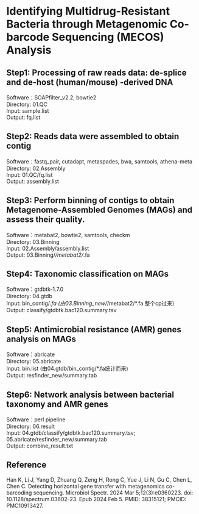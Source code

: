# Identifying Multidrug-Resistant Bacteria through Metagenomic Co-barcode Sequencing (MECOS) Analysis  

##
  
## Step1: Processing of raw reads data: de-splice and de-host (human/mouse) -derived DNA 
Software：SOAPfilter_v2.2, bowtie2  
Directory: 01.QC  
Input: sample.list  
Output: fq.list  

## Step2: Reads data were assembled to obtain contig 
Software：fastq_pair, cutadapt, metaspades, bwa, samtools, athena-meta  
Directory: 02.Assembly  
Input: 01.QC/fq.list  
Output: assembly.list  

## Step3: Perform binning of contigs to obtain Metagenome-Assembled Genomes (MAGs) and assess their quality.  
Software：metabat2, bowtie2, samtools, checkm  
Directory: 03.Binning  
Input: 02.Assembly/assembly.list  
Output: 03.Binning/*/metabat2/*.fa  

## Step4: Taxonomic classification on MAGs 
Software：gtdbtk-1.7.0  
Directory: 04.gtdb  
Input: bin_contig/*.fa (由03.Binning_new/*/metabat2/*.fa 整个cp过来)  
Output: classify/gtdbtk.bac120.summary.tsv  

## Step5: Antimicrobial resistance (AMR) genes analysis on MAGs
Software：abricate  
Directory: 05.abricate  
Input: bin.list (由04.gtdb/bin_contig/*.fa统计而来)  
Output: resfinder_new/summary.tab  

## Step6: Network analysis between bacterial taxonomy and AMR genes  
Software：perl pipeline  
Directory: 06.result  
Input: 04.gtdb/classify/gtdbtk.bac120.summary.tsv; 05.abricate/resfinder_new/summary.tab  
Output: combine_result.txt  

## Reference  
Han K, Li J, Yang D, Zhuang Q, Zeng H, Rong C, Yue J, Li N, Gu C, Chen L, Chen C. Detecting horizontal gene transfer with metagenomics co-barcoding sequencing. Microbiol Spectr. 2024 Mar 5;12(3):e0360223. doi: 10.1128/spectrum.03602-23. Epub 2024 Feb 5. PMID: 38315121; PMCID: PMC10913427.
